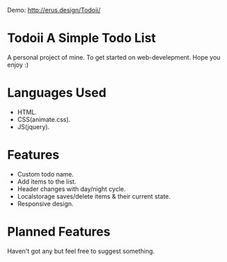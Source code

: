 Demo:  http://erus.design/Todoii/

# Todoii A Simple Todo List

A personal project of mine. To get started on web-develepment. Hope you enjoy :)

# Languages Used

- HTML.
- CSS(animate.css).
- JS(jquery).

# Features

- Custom todo name.
- Add items to the list.
- Header changes with day/night cycle.
- Localstorage saves/delete items & their current state.
- Responsive design.

# Planned Features

Haven't got any but feel free to suggest something.

